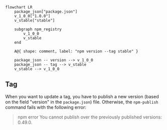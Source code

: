```mermaid
flowchart LR
    package_json["package.json"]
    v_1_0_0["1.0.0"]
    v_stable["stable"]

    subgraph npm_registry
        v_1_0_0
        v_stable
    end

    A@{ shape: comment, label: "npm version --tag stable" }

    package_json -- version --> v_1_0_0
    package_json -- tag --> v_stable
    v_stable --> v_1_0_0 
```

## Tag

When you want to update a tag, you have to publish a new version (based on the field "version" in the `package.json`) file. Otherwise, the `npm-publish` command fails with the following error:

> npm error You cannot publish over the previously published versions: 0.49.0.
